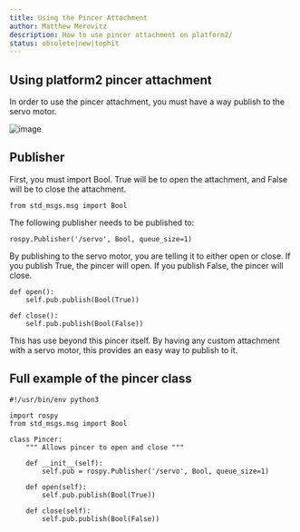 ```yaml
---
title: Using the Pincer Attachment
author: Matthew Merovitz
description: How to use pincer attachment on platform2/
status: obsolete|new|tophit
---
```

## Using platform2 pincer attachment

In order to use the pincer attachment, you must have a way publish to the servo motor.

![image](https://user-images.githubusercontent.com/47371441/236552674-41450e72-5fad-4752-8a4d-e8debf7c2a85.png)

## Publisher

First, you must import Bool. True will be to open the attachment, and False will be to close the attachment. 

``` from std_msgs.msg import Bool ```

The following publisher needs to be published to:

```rospy.Publisher('/servo', Bool, queue_size=1)```

By publishing to the servo motor, you are telling it to either open or close. If you publish True, the pincer will open. If you publish False, the pincer will close.

```
def open():
    self.pub.publish(Bool(True))

def close():
    self.pub.publish(Bool(False))
```

This has use beyond this pincer itself. By having any custom attachment with a servo motor, this provides an easy way to publish to it.

## Full example of the pincer class

```
#!/usr/bin/env python3

import rospy
from std_msgs.msg import Bool

class Pincer:
    """ Allows pincer to open and close """

    def __init__(self):
        self.pub = rospy.Publisher('/servo', Bool, queue_size=1)

    def open(self):
        self.pub.publish(Bool(True))

    def close(self):
        self.pub.publish(Bool(False))
```
